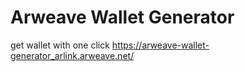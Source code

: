 # Arweave Wallet Generator

get wallet with one click https://arweave-wallet-generator_arlink.arweave.net/
